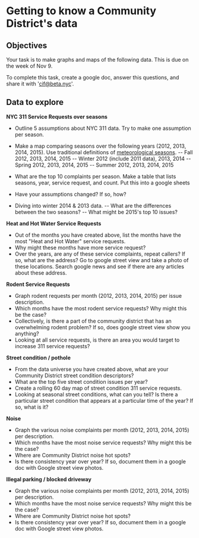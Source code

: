 # Getting to know a Community District's data

## Objectives 

Your task is to make graphs and maps of the following data. This is due on the week of Nov 9. 

To complete this task, create a google doc, answer this questions, and share it with 'cif@beta.nyc'.


## Data to explore

**NYC 311 Service Requests over seasons**

 - Outline 5 assumptions about NYC 311 data. Try to make one assumption per season.
 - Make a map comparing seasons over the following years (2012, 2013, 2014, 2015). Use traditional definitions of [meteorological seasons](http://www.timeanddate.com/calendar/aboutseasons.html).
 -- Fall 2012, 2013, 2014, 2015
 -- Winter 2012 (include 2011 data), 2013, 2014
 -- Spring 2012, 2013, 2014, 2015
 -- Summer 2012, 2013, 2014, 2015
 - What are the top 10 complaints per season. Make a table that lists seasons, year, service request, and count. Put this into a google sheets
 - Have your assumptions changed? If so, how?

 - Diving into winter 2014 & 2013 data.
 -- What are the differences between the two seasons?
 -- What might be 2015's top 10 issues?

**Heat and Hot Water Service Requests**

 - Out of the months you have created above, list the months have the most "Heat and Hot Water" service requests.
 - Why might these months have more service request?
 - Over the years, are any of these service complaints, repeat callers? If so, what are the address? Go to google street view and take a photo of these locations. Search google news and see if there are any articles about these address.

**Rodent Service Requests**

 - Graph rodent requests per month (2012, 2013, 2014, 2015) per issue description.
 - Which months have the most rodent service requests? Why might this be the case?
 - Collectively, is there a part of the community district that has an overwhelming rodent problem? If so, does google street view show you anything?
 - Looking at all service requests, is there an area you would target to increase 311 service requests?

**Street condition / pothole**

 - From the data universe you have created above, what are your Community District street condition descriptors?
 - What are the top five street condition issues per year?
 - Create a rolling 60 day map of street condition 311 service requests.
 - Looking at seasonal street conditions, what can you tell? Is there a particular street condition that appears at a particular time of the year? If so, what is it?

**Noise**

 - Graph the various noise complaints per month (2012, 2013, 2014, 2015) per description.
 - Which months have the most noise service requests? Why might this be the case?
 - Where are Community District noise hot spots?
 - Is there consistency year over year? If so, document them in a google doc with Google street view photos.

**Illegal parking / blocked driveway**

 - Graph the various noise complaints per month (2012, 2013, 2014, 2015) per description.
 - Which months have the most noise service requests? Why might this be the case?
 - Where are Community District noise hot spots?
 - Is there consistency year over year? If so, document them in a google doc with Google street view photos.